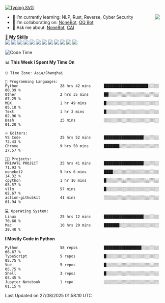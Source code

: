 [![Typing SVG](https://readme-typing-svg.herokuapp.com?size=25&duration=2500&color=8C43EA&vCenter=true&width=200&height=40&lines=Hi+there+%F0%9F%91%8B%F0%9F%8F%BB;I'm+yanyongyu)](https://git.io/typing-svg)

<a href="#">
  <img align="right" src="https://github-readme-stats.vercel.app/api?username=yanyongyu&count_private=true&show_icons=true&bg_color=15,f2f7fd,E0EAFC" />
</a>

- 🌱 I’m currently learning: NLP, Rust, Reverse, Cyber Security
- 👯 I’m collaborating on: [NoneBot](https://github.com/nonebot), [QQ Bot](https://github.com/Mrs4s/go-cqhttp)
- 💬 Ask me about: [NoneBot](https://github.com/nonebot), [CAI](https://github.com/cscs181/CAI)

🌟 **My Skills**  
![](https://img.shields.io/badge/-Python-3e74a2?style=flat-square&logo=Python&logoColor=fff)
![](https://img.shields.io/badge/-TypeScript-3178C6?style=flat-square&logo=TypeScript&logoColor=fff)
![](https://img.shields.io/badge/-Vue-4fc08d?style=flat-square&logo=Vue.js&logoColor=fff)
![](https://img.shields.io/badge/-React-2d98ce?style=flat-square&logo=React&logoColor=fff)
![](https://img.shields.io/badge/-FastAPI-009688?style=flat-square&logo=FastAPI&logoColor=fff)
![](https://img.shields.io/badge/-Linux-000000?style=flat-square&logo=Linux&logoColor=fff)
![](https://img.shields.io/badge/-Docker-2496ED?style=flat-square&logo=Docker&logoColor=fff)
![](https://img.shields.io/badge/-Kubernetes-326CE5?style=flat-square&logo=Kubernetes&logoColor=fff)
![](https://img.shields.io/badge/-GitHub%20Actions-2088FF?style=flat-square&logo=GitHubActions&logoColor=fff)
![](https://img.shields.io/badge/-PostgreSQL-4169E1?style=flat-square&logo=PostgreSQL&logoColor=fff)
![](https://img.shields.io/badge/-Redis-DC382D?style=flat-square&logo=Redis&logoColor=fff)
![](https://img.shields.io/badge/-MongoDB-47A248?style=flat-square&logo=MongoDB&logoColor=fff)

<!--START_SECTION:waka-->
![Code Time](http://img.shields.io/badge/Code%20Time-7%2C916%20hrs%2025%20mins-blue)

📊 **This Week I Spent My Time On** 

```text
🕑︎ Time Zone: Asia/Shanghai

💬 Programming Languages: 
Python                   28 hrs 42 mins      ████████████████████░░░░░   80.39 % 
Other                    2 hrs 35 mins       ██░░░░░░░░░░░░░░░░░░░░░░░   07.25 % 
MDX                      1 hr 49 mins        █░░░░░░░░░░░░░░░░░░░░░░░░   05.10 % 
Text                     1 hr 3 mins         █░░░░░░░░░░░░░░░░░░░░░░░░   02.96 % 
Bash                     25 mins             ░░░░░░░░░░░░░░░░░░░░░░░░░   01.20 % 

🔥 Editors: 
VS Code                  25 hrs 52 mins      ██████████████████░░░░░░░   72.43 % 
Chrome                   9 hrs 50 mins       ███████░░░░░░░░░░░░░░░░░░   27.57 % 

🐱‍💻 Projects: 
PRIVATE PROJECT          25 hrs 41 mins      ██████████████████░░░░░░░   71.93 % 
nonebot2                 5 hrs 6 mins        ████░░░░░░░░░░░░░░░░░░░░░   14.32 % 
cpython                  1 hr 16 mins        █░░░░░░░░░░░░░░░░░░░░░░░░   03.57 % 
vllm                     57 mins             █░░░░░░░░░░░░░░░░░░░░░░░░   02.67 % 
action-githubkit         41 mins             ░░░░░░░░░░░░░░░░░░░░░░░░░   01.94 % 

💻 Operating System: 
Linux                    25 hrs 12 mins      ██████████████████░░░░░░░   70.60 % 
Mac                      10 hrs 29 mins      ███████░░░░░░░░░░░░░░░░░░   29.40 % 
```

**I Mostly Code in Python** 

```text
Python                   58 repos            █████████████████░░░░░░░░   66.67 % 
TypeScript               5 repos             █░░░░░░░░░░░░░░░░░░░░░░░░   05.75 % 
Vue                      5 repos             █░░░░░░░░░░░░░░░░░░░░░░░░   05.75 % 
Shell                    3 repos             █░░░░░░░░░░░░░░░░░░░░░░░░   03.45 % 
Jupyter Notebook         1 repo              ░░░░░░░░░░░░░░░░░░░░░░░░░   01.15 % 
```




 Last Updated on 27/08/2025 01:58:10 UTC
<!--END_SECTION:waka-->
